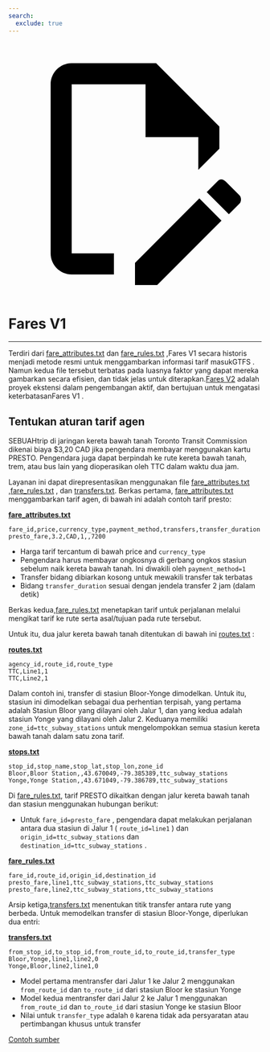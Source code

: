 ```yaml
---
search:
  exclude: true
---
```


<a class="pencil-link" href="https://github.com/MobilityData/gtfs.org/edit/main/docs/schedule/examples/fares-v1.md" title="Edit this page" target="_blank">
    <svg class="pencil" xmlns="http://www.w3.org/2000/svg" viewBox="0 0 24 24"><path d="M10 20H6V4h7v5h5v3.1l2-2V8l-6-6H6c-1.1 0-2 .9-2 2v16c0 1.1.9 2 2 2h4v-2m10.2-7c.1 0 .3.1.4.2l1.3 1.3c.2.2.2.6 0 .8l-1 1-2.1-2.1 1-1c.1-.1.2-.2.4-.2m0 3.9L14.1 23H12v-2.1l6.1-6.1 2.1 2.1Z"></path></svg>
  </a>

# Fares V1

<hr/>

Terdiri dari [fare_attributes.txt](../../reference/#fare_attributestxt) dan [fare_rules.txt](../../reference/#fare_rulestxt) ,Fares V1 secara historis menjadi metode resmi untuk menggambarkan informasi tarif masukGTFS . Namun kedua file tersebut terbatas pada luasnya faktor yang dapat mereka gambarkan secara efisien, dan tidak jelas untuk diterapkan.[Fares V2](../../examples/fares-v2/) adalah proyek ekstensi dalam pengembangan aktif, dan bertujuan untuk mengatasi keterbatasanFares V1 .

## Tentukan aturan tarif agen

SEBUAHtrip di jaringan kereta bawah tanah Toronto Transit Commission dikenai biaya \$3,20 CAD jika pengendara membayar menggunakan kartu PRESTO. Pengendara juga dapat berpindah ke rute kereta bawah tanah, trem, atau bus lain yang dioperasikan oleh TTC dalam waktu dua jam.

Layanan ini dapat direpresentasikan menggunakan file [fare_attributes.txt](../../reference/#fare_attributestxt) ,[fare_rules.txt](../../reference/#fare_rulestxt) , dan [transfers.txt](../../reference/#transferstxt). Berkas pertama, [fare_attributes.txt](../../reference/#fare_attributestxt) menggambarkan tarif agen, di bawah ini adalah contoh tarif presto:

[**fare_attributes.txt**](../../reference/#fare_attributestxt)

    fare_id,price,currency_type,payment_method,transfers,transfer_duration
    presto_fare,3.2,CAD,1,,7200

- Harga tarif tercantum di bawah price and `currency_type`
- Pengendara harus membayar ongkosnya di gerbang ongkos stasiun sebelum naik kereta bawah tanah. Ini diwakili oleh `payment_method=1`
- Transfer bidang dibiarkan kosong untuk mewakili transfer tak terbatas
- Bidang `transfer_duration` sesuai dengan jendela transfer 2 jam (dalam detik)

Berkas kedua,[fare_rules.txt](../../reference/#fare_rulestxt) menetapkan tarif untuk perjalanan melalui mengikat tarif ke rute serta asal/tujuan pada rute tersebut.

Untuk itu, dua jalur kereta bawah tanah ditentukan di bawah ini [routes.txt](../../reference/#routestxt) :

[**routes.txt**](../../reference/#routestxt)

    agency_id,route_id,route_type
    TTC,Line1,1
    TTC,Line2,1

Dalam contoh ini, transfer di stasiun Bloor-Yonge dimodelkan. Untuk itu, stasiun ini dimodelkan sebagai dua perhentian terpisah, yang pertama adalah Stasiun Bloor yang dilayani oleh Jalur 1, dan yang kedua adalah stasiun Yonge yang dilayani oleh Jalur 2. Keduanya memiliki `zone_id=ttc_subway_stations` untuk mengelompokkan semua stasiun kereta bawah tanah dalam satu zona tarif.

[**stops.txt**](../../reference/#stopstxt)

    stop_id,stop_name,stop_lat,stop_lon,zone_id
    Bloor,Bloor Station,,43.670049,-79.385389,ttc_subway_stations
    Yonge,Yonge Station,,43.671049,-79.386789,ttc_subway_stations

Di [fare_rules.txt](../../reference/#fare_rulestxt), tarif PRESTO dikaitkan dengan jalur kereta bawah tanah dan stasiun menggunakan hubungan berikut:

- Untuk `fare_id=presto_fare` , pengendara dapat melakukan perjalanan antara dua stasiun di Jalur 1 ( `route_id=line1` ) dan `origin_id=ttc_subway_stations` dan `destination_id=ttc_subway_stations` .

[**fare_rules.txt**](../../reference/#fare_rulestxt)

    fare_id,route_id,origin_id,destination_id
    presto_fare,line1,ttc_subway_stations,ttc_subway_stations
    presto_fare,line2,ttc_subway_stations,ttc_subway_stations

Arsip ketiga,[transfers.txt](../../reference/#transferstxt) menentukan titik transfer antara rute yang berbeda. Untuk memodelkan transfer di stasiun Bloor-Yonge, diperlukan dua entri:

[**transfers.txt**](../../reference/#transferstxt)

    from_stop_id,to_stop_id,from_route_id,to_route_id,transfer_type
    Bloor,Yonge,line1,line2,0
    Yonge,Bloor,line2,line1,0

- Model pertama mentransfer dari Jalur 1 ke Jalur 2 menggunakan `from_route_id` dan `to_route_id` dari stasiun Bloor ke stasiun Yonge
- Model kedua mentransfer dari Jalur 2 ke Jalur 1 menggunakan `from_route_id` dan `to_route_id` dari stasiun Yonge ke stasiun Bloor
- Nilai untuk `transfer_type` adalah `0` karena tidak ada persyaratan atau pertimbangan khusus untuk transfer

[Contoh sumber](https://www.ttc.ca/Fares-and-passes)
